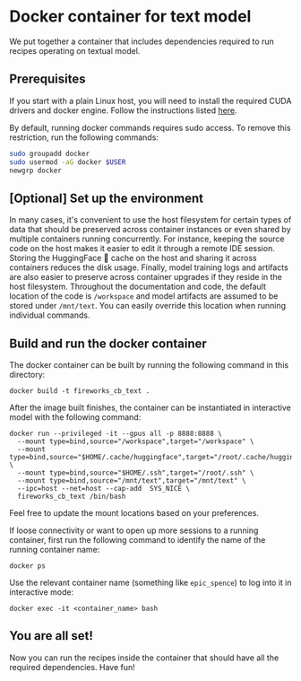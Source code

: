 # Docker container for text model

We put together a container that includes dependencies required to run recipes operating on textual model.

## Prerequisites

If you start with a plain Linux host, you will need to install the required CUDA drivers and docker engine. Follow the instructions listed [here](https://docs.nvidia.com/datacenter/cloud-native/container-toolkit/latest/install-guide.html).

By default, running docker commands requires sudo access. To remove this restriction, run the following commands:
```bash
sudo groupadd docker
sudo usermod -aG docker $USER
newgrp docker
```

## [Optional] Set up the environment

In many cases, it's convenient to use the host filesystem for certain types of data that should be preserved across container instances or even shared by multiple containers running concurrently.
For instance, keeping the source code on the host makes it easier to edit it through a remote IDE session. Storing the HuggingFace :hugs: cache on the host and sharing it across containers reduces the disk usage. Finally, model training logs and artifacts are also easier to preserve across container upgrades if they reside in the host filesystem.
Throughout the documentation and code, the default location of the code is `/workspace` and model artifacts are assumed to be stored under `/mnt/text`. You can easily override this location when running individual commands.

## Build and run the docker container

The docker container can be built by running the following command in this directory:
```
docker build -t fireworks_cb_text .
```
After the image built finishes, the container can be instantiated in interactive model with the following command:
```
docker run --privileged -it --gpus all -p 8888:8888 \
  --mount type=bind,source="/workspace",target="/workspace" \
  --mount type=bind,source="$HOME/.cache/huggingface",target="/root/.cache/huggingface" \
  --mount type=bind,source="$HOME/.ssh",target="/root/.ssh" \
  --mount type=bind,source="/mnt/text",target="/mnt/text" \
  --ipc=host --net=host --cap-add  SYS_NICE \
  fireworks_cb_text /bin/bash
```
Feel free to update the mount locations based on your preferences.

If loose connectivity or want to open up more sessions to a running container, first run the following command to identify the name of the running container name:
```
docker ps
```
Use the relevant container name (something like `epic_spence`) to log into it in interactive mode:
```
docker exec -it <container_name> bash
```

## You are all set!

Now you can run the recipes inside the container that should have all the required dependencies. Have fun!
